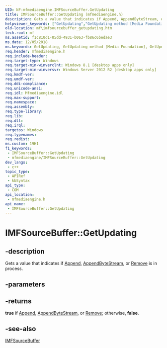 ```yaml
---
UID: NF:mfmediaengine.IMFSourceBuffer.GetUpdating
title: IMFSourceBuffer::GetUpdating (mfmediaengine.h)
description: Gets a value that indicates if Append, AppendByteStream, or Remove is in process.
helpviewer_keywords: ["GetUpdating","GetUpdating method [Media Foundation]","GetUpdating method [Media Foundation]","IMFSourceBuffer interface","IMFSourceBuffer interface [Media Foundation]","GetUpdating method","IMFSourceBuffer.GetUpdating","IMFSourceBuffer::GetUpdating","mf.imfsourcebuffer_getupdating","mfmediaengine/IMFSourceBuffer::GetUpdating"]
old-location: mf\imfsourcebuffer_getupdating.htm
tech.root: mf
ms.assetid: f1c810d1-05dd-4931-b063-fb86c6bedae3
ms.date: 12/05/2018
ms.keywords: GetUpdating, GetUpdating method [Media Foundation], GetUpdating method [Media Foundation],IMFSourceBuffer interface, IMFSourceBuffer interface [Media Foundation],GetUpdating method, IMFSourceBuffer.GetUpdating, IMFSourceBuffer::GetUpdating, mf.imfsourcebuffer_getupdating, mfmediaengine/IMFSourceBuffer::GetUpdating
req.header: mfmediaengine.h
req.include-header: 
req.target-type: Windows
req.target-min-winverclnt: Windows 8.1 [desktop apps only]
req.target-min-winversvr: Windows Server 2012 R2 [desktop apps only]
req.kmdf-ver: 
req.umdf-ver: 
req.ddi-compliance: 
req.unicode-ansi: 
req.idl: Mfmediaengine.idl
req.max-support: 
req.namespace: 
req.assembly: 
req.type-library: 
req.lib: 
req.dll: 
req.irql: 
targetos: Windows
req.typenames: 
req.redist: 
ms.custom: 19H1
f1_keywords:
 - IMFSourceBuffer::GetUpdating
 - mfmediaengine/IMFSourceBuffer::GetUpdating
dev_langs:
 - c++
topic_type:
 - APIRef
 - kbSyntax
api_type:
 - COM
api_location:
 - mfmediaengine.h
api_name:
 - IMFSourceBuffer::GetUpdating
---
```


# IMFSourceBuffer::GetUpdating


## -description

Gets a value that indicates  if <a href="/windows/desktop/medfound/imfsourcebuffer-append">Append</a>, <a href="/windows/desktop/api/mfmediaengine/nf-mfmediaengine-imfsourcebuffer-appendbytestream">AppendByteStream</a>, or <a href="/windows/desktop/medfound/imfsourcebuffer-remove">Remove</a> is in process.

## -parameters

## -returns

<b>true</b> if <a href="/windows/desktop/medfound/imfsourcebuffer-append">Append</a>, <a href="/windows/desktop/api/mfmediaengine/nf-mfmediaengine-imfsourcebuffer-appendbytestream">AppendByteStream</a>, or <a href="/windows/desktop/medfound/imfsourcebuffer-remove">Remove</a>; otherwise, <b>false</b>.

## -see-also

<a href="/windows/desktop/api/mfmediaengine/nn-mfmediaengine-imfsourcebuffer">IMFSourceBuffer</a>

